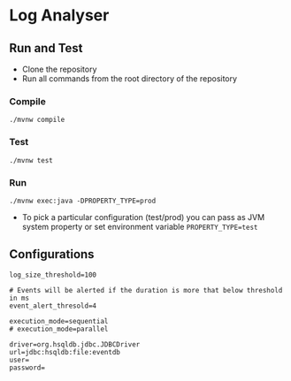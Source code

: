 
# Log Analyser

## 

## Run and Test
- Clone the repository
- Run all commands from the root directory of the repository

### Compile
```
./mvnw compile
```

### Test
```
./mvnw test
```

### Run
```
./mvnw exec:java -DPROPERTY_TYPE=prod
```

- To pick a particular configuration (test/prod) you can pass as JVM system property or set environment variable
`PROPERTY_TYPE=test`

## Configurations
```
log_size_threshold=100

# Events will be alerted if the duration is more that below threshold in ms
event_alert_thresold=4

execution_mode=sequential
# execution_mode=parallel

driver=org.hsqldb.jdbc.JDBCDriver
url=jdbc:hsqldb:file:eventdb
user=
password=
```
